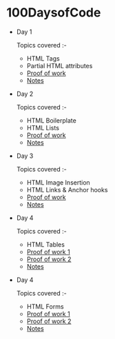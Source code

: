 # 100DaysofCode

- Day 1
    
    Topics covered :- 

    - HTML Tags
    - Partial HTML attributes
    - [Proof of work](https://codepen.io/GeekGuy-29/pen/RwJyRxq)
    - [Notes](https://github.com/GeekGuy-29/100DaysofCode/blob/main/D1%20Notes)

- Day 2
    
    Topics covered :- 

    - HTML Boilerplate
    - HTML Lists
    - [Proof of work](https://codepen.io/GeekGuy-29/pen/gOKzqZv)
    - [Notes](https://github.com/GeekGuy-29/100DaysofCode/blob/main/Day2%20Notes)

- Day 3
    
    Topics covered :- 

    - HTML Image Insertion
    - HTML Links & Anchor hooks
    - [Proof of work](https://github.com/GeekGuy-29/100DaysofCode/blob/main/Personal%20Profile/index.html)
    - [Notes](https://github.com/GeekGuy-29/100DaysofCode/blob/main/D3%20Notes)

- Day 4
    
    Topics covered :- 

    - HTML Tables
    - [Proof of work 1](https://github.com/GeekGuy-29/100DaysofCode/blob/main/100doc.html)
    - [Proof of work 2](https://github.com/GeekGuy-29/100DaysofCode/blob/main/Personal%20Profile/index.html)
    - [Notes](https://github.com/GeekGuy-29/100DaysofCode/blob/main/D4%20Notes)

- Day 4
    
    Topics covered :- 

    - HTML Forms
    - [Proof of work 1](https://github.com/GeekGuy-29/100DaysofCode/blob/main/Personal%20Profile/rmo.html)
    - [Proof of work 2](https://github.com/GeekGuy-29/100DaysofCode/blob/main/Personal%20Profile/index.html)
    - [Notes](https://github.com/GeekGuy-29/100DaysofCode/blob/main/D5%20Notes)
  


